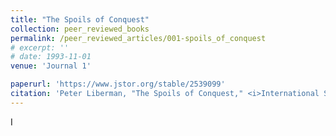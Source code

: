 ```yaml
---
title: "The Spoils of Conquest"
collection: peer_reviewed_books
permalink: /peer_reviewed_articles/001-spoils_of_conquest
# excerpt: ''
# date: 1993-11-01
venue: 'Journal 1'

paperurl: 'https://www.jstor.org/stable/2539099' 
citation: 'Peter Liberman, "The Spoils of Conquest," <i>International Security</i>, Vol. 18, No. 2 (Fall 1993): 125–53. Also reprinted in <i>The Perils of Anarchy: Contemporary Realism and International Security</i>, eds. Michael E. Brown, Sean M. Lynn-Jones, and Steven E. Miller (Cambridge: MIT Press, 1995), 179–207.'
---
```


<!-- [Download paper here](http://academicpages.github.io/files/paper1.pdf) -->

<!-- Recommended citation: Your Name, You. (2009). "Paper Title Number 1." <i>Journal 1</i>. 1(1). -->I
